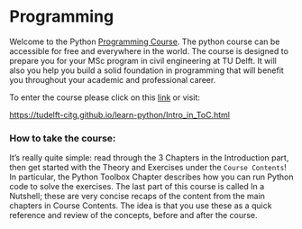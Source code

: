 # Programming

Welcome to the Python [Programming Course](https://tudelft-citg.github.io/learn-python/Intro_in_ToC.html). The python course can be accessible for free and everywhere in the world. The course is designed to prepare you for your MSc program in civil engineering at TU Delft. It will also you help you build a solid foundation in programming that will benefit you throughout your academic and professional career.

To enter the course please click on this [link](https://tudelft-citg.github.io/learn-python/Intro_in_ToC.html) or visit: 

https://tudelft-citg.github.io/learn-python/Intro_in_ToC.html

### How to take the course: 

It’s really quite simple: read through the 3 Chapters in the Introduction part, then get started with the Theory and Exercises under the `Course Contents`! In particular, the Python Toolbox Chapter describes how you can run Python code to solve the exercises. The last part of this course is called In a Nutshell; these are very concise recaps of the content from the main chapters in Course Contents. The idea is that you use these as a quick reference and review of the concepts, before and after the course.


[^1]: This is an experimental Jupyter Book, part of an educational research project, made by staff and MSc students of TU Delft. The first three columns with required prior knowledge were defined by the admission committee Civil Engineering. The final column with Open Educational Resources (OER) is experimental. This OER materials are provided as a service. Although we did our best to collect OER that reflect the required knowledge as good as possible, based on surveys among students and discussion with staff members, unfortunately we can not give a guarantee that the quality of all material is good. Suggestions are welcome via [email](mailto:h.r.schipper@tudelft.nl?subject=pre-for-cem-suggestions)

